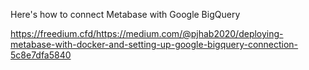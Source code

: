 Here's how to connect Metabase with Google BigQuery

https://freedium.cfd/https://medium.com/@pjhab2020/deploying-metabase-with-docker-and-setting-up-google-bigquery-connection-5c8e7dfa5840